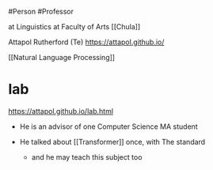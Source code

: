 #Person #Professor 

at Linguistics at Faculty of Arts [[Chula]]

Attapol Rutherford (Te)
https://attapol.github.io/

[[Natural Language Processing]]

# lab
https://attapol.github.io/lab.html
- He is an advisor of one Computer Science MA student

- He talked about [[Transformer]] once, with The standard
	- and he may teach this subject too